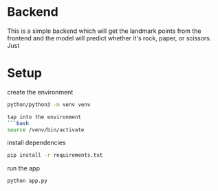 # Backend
This is a simple backend which will get the landmark points from the frontend and the model will predict whether it's rock, paper, or scissors. Just

# Setup
create the environment
```bash
python/python3 -m venv venv

tap into the environment
```bash
source /venv/bin/activate
``` 
install dependencies
```bash
pip install -r requirements.txt 
```

run the app
```bash
python app.py
```
